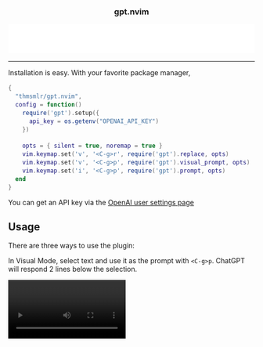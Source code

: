 <p align="center">
  <h3 align="center">gpt.nvim</h3>
</p>
<p align="center">
  <img src="assets/typing.svg" alt="Typing SVG" />
</p>

<hr/>

Installation is easy. 
With your favorite package manager,

```lua
{
  "thmsmlr/gpt.nvim",
  config = function()
    require('gpt').setup({
      api_key = os.getenv("OPENAI_API_KEY")
    })

    opts = { silent = true, noremap = true }
    vim.keymap.set('v', '<C-g>r', require('gpt').replace, opts)
    vim.keymap.set('v', '<C-g>p', require('gpt').visual_prompt, opts)
    vim.keymap.set('i', '<C-g>p', require('gpt').prompt, opts)
  end
}
```

You can get an API key via the [OpenAI user settings page](https://platform.openai.com/account/api-keys)

## Usage

There are three ways to use the plugin:

In Visual Mode, select text and use it as the prompt with `<C-g>p`.
ChatGPT will respond 2 lines below the selection.

<video src='assets/explain-raw.mp4' width=240/>

In Insert Mode, `<C-g>p` will ask you for a prompt.
ChatGPT will insert it's response into the buffer at the cursor's location.

![](assets/write-haiku-raw.mp4)

In Visual Mode, select text and rewrite it using `<C-g>r`.
It'll ask you for the prompt to customize how GPT rewrites the selection.

![](assets/edit-haiku-raw.mp4)

